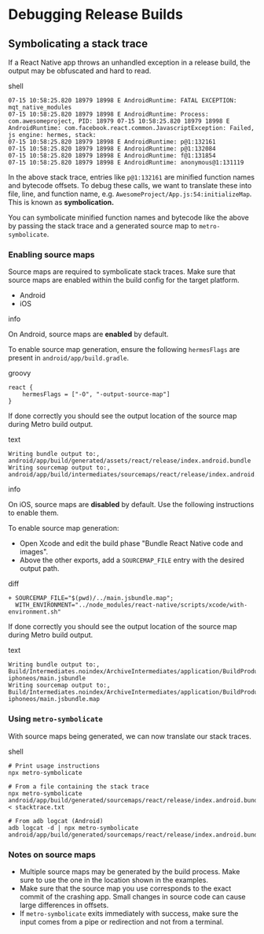 # Debugging Release Builds

## Symbolicating a stack trace

If a React Native app throws an unhandled exception in a release build, the output may be obfuscated and hard to read.

shell

```
07-15 10:58:25.820 18979 18998 E AndroidRuntime: FATAL EXCEPTION: mqt_native_modules
07-15 10:58:25.820 18979 18998 E AndroidRuntime: Process: com.awesomeproject, PID: 18979 07-15 10:58:25.820 18979 18998 E AndroidRuntime: com.facebook.react.common.JavascriptException: Failed, js engine: hermes, stack:
07-15 10:58:25.820 18979 18998 E AndroidRuntime: p@1:132161
07-15 10:58:25.820 18979 18998 E AndroidRuntime: p@1:132084
07-15 10:58:25.820 18979 18998 E AndroidRuntime: f@1:131854
07-15 10:58:25.820 18979 18998 E AndroidRuntime: anonymous@1:131119
```

In the above stack trace, entries like `p@1:132161` are minified function names and bytecode offsets. To debug these calls, we want to translate these into file, line, and function name, e.g. `AwesomeProject/App.js:54:initializeMap`. This is known as **symbolication.**

You can symbolicate minified function names and bytecode like the above by passing the stack trace and a generated source map to `metro-symbolicate`.

### Enabling source maps

Source maps are required to symbolicate stack traces. Make sure that source maps are enabled within the build config for the target platform.

* Android
* iOS

info

On Android, source maps are **enabled** by default.

To enable source map generation, ensure the following `hermesFlags` are present in `android/app/build.gradle`.

groovy

```
react {
    hermesFlags = ["-O", "-output-source-map"]
}
```

If done correctly you should see the output location of the source map during Metro build output.

text

```
Writing bundle output to:, android/app/build/generated/assets/react/release/index.android.bundle
Writing sourcemap output to:, android/app/build/intermediates/sourcemaps/react/release/index.android.bundle.packager.map
```

info

On iOS, source maps are **disabled** by default. Use the following instructions to enable them.

To enable source map generation:

* Open Xcode and edit the build phase "Bundle React Native code and images".
* Above the other exports, add a `SOURCEMAP_FILE` entry with the desired output path.

diff

```
+ SOURCEMAP_FILE="$(pwd)/../main.jsbundle.map";
  WITH_ENVIRONMENT="../node_modules/react-native/scripts/xcode/with-environment.sh"
```

If done correctly you should see the output location of the source map during Metro build output.

text

```
Writing bundle output to:, Build/Intermediates.noindex/ArchiveIntermediates/application/BuildProductsPath/Release-iphoneos/main.jsbundle
Writing sourcemap output to:, Build/Intermediates.noindex/ArchiveIntermediates/application/BuildProductsPath/Release-iphoneos/main.jsbundle.map
```

### Using `metro-symbolicate`

With source maps being generated, we can now translate our stack traces.

shell

```
# Print usage instructions
npx metro-symbolicate

# From a file containing the stack trace
npx metro-symbolicate android/app/build/generated/sourcemaps/react/release/index.android.bundle.map < stacktrace.txt

# From adb logcat (Android)
adb logcat -d | npx metro-symbolicate android/app/build/generated/sourcemaps/react/release/index.android.bundle.map
```

### Notes on source maps

* Multiple source maps may be generated by the build process. Make sure to use the one in the location shown in the examples.
* Make sure that the source map you use corresponds to the exact commit of the crashing app. Small changes in source code can cause large differences in offsets.
* If `metro-symbolicate` exits immediately with success, make sure the input comes from a pipe or redirection and not from a terminal.

